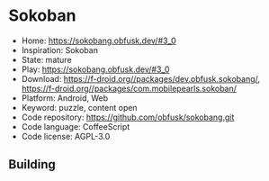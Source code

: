 # Sokoban

- Home: https://sokobang.obfusk.dev/#3_0
- Inspiration: Sokoban
- State: mature
- Play: https://sokobang.obfusk.dev/#3_0
- Download: https://f-droid.org//packages/dev.obfusk.sokobang/, https://f-droid.org//packages/com.mobilepearls.sokoban/
- Platform: Android, Web
- Keyword: puzzle, content open
- Code repository: https://github.com/obfusk/sokobang.git
- Code language: CoffeeScript
- Code license: AGPL-3.0

## Building
